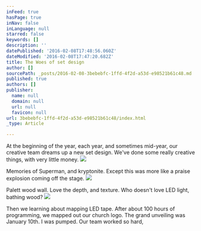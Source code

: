 ```yaml
---
inFeed: true
hasPage: true
inNav: false
inLanguage: null
starred: false
keywords: []
description: ''
datePublished: '2016-02-08T17:48:56.060Z'
dateModified: '2016-02-08T17:47:20.682Z'
title: The Woes of set design
author: []
sourcePath: _posts/2016-02-08-3bebebfc-1ffd-4f2d-a53d-e98521b61c48.md
published: true
authors: []
publisher:
  name: null
  domain: null
  url: null
  favicon: null
url: 3bebebfc-1ffd-4f2d-a53d-e98521b61c48/index.html
_type: Article

---
```

At the beginning of the year, each year, and sometimes mid-year, our creative team dreams up a new set design.  We've done some really creative things, with very little money.  ![](https://s3-us-west-2.amazonaws.com/the-grid-img/p/9d143c2efefa49e4ac376295dd9a2511b4eab506.jpg)

Memories of Superman, and kryptonite.  Except this was more like a praise explosion coming off the stage.  ![](https://s3-us-west-2.amazonaws.com/the-grid-img/p/085e0973649d4267aa9ac9b5608a6ad9a70a7525.jpg)

Palett wood wall.  Love the depth, and texture.  Who doesn't love LED light, bathing wood?
![](https://s3-us-west-2.amazonaws.com/the-grid-img/p/ccd75b97af450c435b2499adb5941046c5826217.jpg)

Then we learning about mapping LED tape.  After about 100 hours of programming, we mapped out our church logo.  The grand unveiling was January 10th.  I was pumped.  Our team worked so hard,